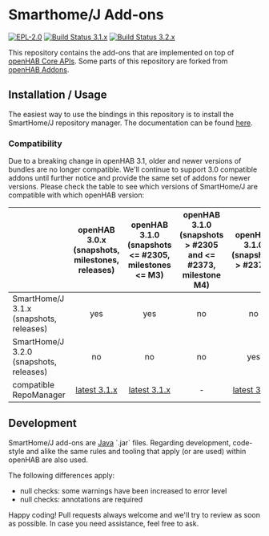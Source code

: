 # Smarthome/J Add-ons

[![EPL-2.0](https://img.shields.io/badge/license-EPL%202-green.svg)](https://opensource.org/licenses/EPL-2.0)
[![Build Status 3.1.x](https://jenkins.smarthomej.org/job/SmartHomeJ%203.1.x%20Snapshot/badge/icon?subject=build%20status%203.1.x)](https://jenkins.smarthomej.org/job/SmartHomeJ%203.1.x%20Snapshot/)
[![Build Status 3.2.x](https://jenkins.smarthomej.org/job/SmartHomeJ%203.2.x%20Snapshot/badge/icon?subject=build%20status%203.2.x)](https://jenkins.smarthomej.org/job/SmartHomeJ%203.2.x%20Snapshot/)

This repository contains the add-ons that are implemented on top of [openHAB Core APIs](https://github.com/openhab/openhab-core).
Some parts of this repository are forked from [openHAB Addons](https://github.com/openhab/openhab-addons).

## Installation / Usage

The easiest way to use the bindings in this repository is to install the SmartHome/J repository manager.
The documentation can be found [here](https://github.com/smarthomej/addons/tree/main/bundles/org.smarthomej.io.repomanager).

### Compatibility

Due to a breaking change in openHAB 3.1, older and newer versions of bundles are no longer compatible.
We'll continue to support 3.0 compatible addons until further notice and provide the same set of addons for newer versions.
Please check the table to see which versions of SmartHome/J are compatible with which openHAB version:

| | openHAB 3.0.x (snapshots, milestones, releases) |  openHAB 3.1.0 (snapshots <= #2305, milestones <= M3) | openHAB 3.1.0 (snapshots > #2305 and <= #2373, milestone M4) | openHAB 3.1.0 (snapshots > #2373)
|---|:---:|:---:|:---:|:---:|
| SmartHome/J 3.1.x (snapshots, releases) | yes | yes | no | no |
| SmartHome/J 3.2.0 (snapshots, releases) | no | no | no | yes |
| compatible RepoManager | [latest 3.1.x](https://download.smarthomej.org/repomanager-latest) | [latest 3.1.x](https://download.smarthomej.org/repomanager-latest) | - | [latest 3.2.x](https://download.smarthomej.org/repomanager-latest-3.2.x) |

## Development

SmartHome/J add-ons are [Java](https://en.wikipedia.org/wiki/Java_(programming_language)) `.jar` files.
Regarding development, code-style and alike the same rules and tooling that apply (or are used) within openHAB are also used.

The following differences apply:

- null checks: some warnings have been increased to error level
- null checks: annotations are required 

Happy coding! 
Pull requests always welcome and we'll try to review as soon as possible.
In case you need assistance, feel free to ask.
